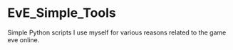 # EvE_Simple_Tools
Simple Python scripts I use myself for various reasons related to the game eve online.
